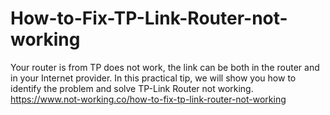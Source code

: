 # How-to-Fix-TP-Link-Router-not-working
Your router is from TP does not work, the link can be both in the router and in your Internet provider. In this practical tip, we will show you how to identify the problem and solve TP-Link Router not working.  https://www.not-working.co/how-to-fix-tp-link-router-not-working
